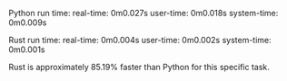 Python run time:
real-time:  0m0.027s
user-time:  0m0.018s
system-time: 0m0.009s

Rust run time:
real-time: 0m0.004s
user-time: 0m0.002s
system-time: 0m0.001s

Rust is approximately 85.19% faster than Python for this specific task.


